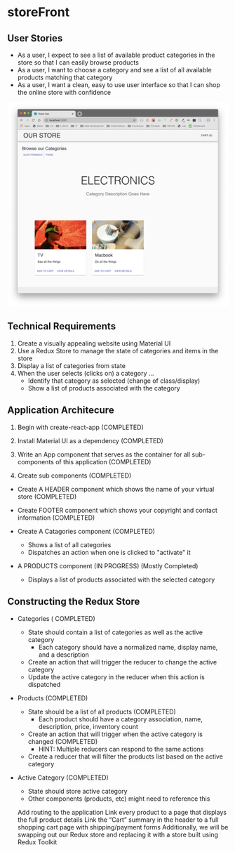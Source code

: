 # storeFront

## User Stories

* As a user, I expect to see a list of available product categories in the store so that I can easily browse products
* As a user, I want to choose a category and see a list of all available products matching that category
* As a user, I want a clean, easy to use user interface so that I can shop the online store with confidence

![storeFrontWireFrame](./SW.png)

## Technical Requirements

1. Create a visually appealing website using Material UI
2. Use a Redux Store to manage the state of categories and items in the store
3. Display a list of categories from state
4. When the user selects (clicks on) a category ...
    * Identify that category as selected (change of class/display)
    * Show a list of products associated with the category

## Application Architecure

1. Begin with create-react-app (COMPLETED)

2. Install Material UI as a dependency (COMPLETED)

3. Write an App component that serves as the container for all sub-components of this application (COMPLETED)

4. Create sub components (COMPLETED)

* Create A HEADER component which shows the name of your virtual store (COMPLETED)
* Create  FOOTER component which shows your copyright and contact information (COMPLETED)
* Create A Catagories component (COMPLETED)
  * Shows a list of all categories
  * Dispatches an action when one is clicked to "activate" it

* A PRODUCTS component (IN PROGRESS) (Mostly Completed)
  * Displays a list of products associated with the selected category

## Constructing the Redux Store

* Categories ( COMPLETED)
  * State should contain a list of categories as well as the active category
    * Each category should have a normalized name, display name, and a description
  * Create an action that will trigger the reducer to change the active category
  * Update the active category in the reducer when this action is dispatched
* Products (COMPLETED)
  * State should be a list of all products (COMPLETED)
    * Each product should have a category association, name, description, price, inventory count
  * Create an action that will trigger when the active category is changed (COMPLETED)
    * HINT: Multiple reducers can respond to the same actions
  * Create a reducer that will filter the products list based on the active category
* Active Category (COMPLETED)
  * State should store active category
  * Other components (products, etc) might need to reference this

  Add routing to the application
Link every product to a page that displays the full product details
Link the “Cart” summary in the header to a full shopping cart page with shipping/payment forms
Additionally, we will be swapping out our Redux store and replacing it with a store built using Redux Toolkit
